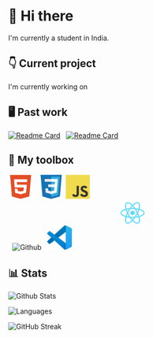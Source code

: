 # 👋 Hi there

I'm currently a student in India. 

## 👇 Current project

I'm currently working on

## 🖥 Past work

[![Readme Card](https://github-readme-stats.vercel.app/api/pin/?username=champst2004&repo=steganography-cpp&bg_color=0d1116&title_color=ce09ec&text_color=a4aacb&icon_color=007ec6)](https://github.com/champst2004/steganography-cpp) &nbsp; [![Readme Card](https://github-readme-stats.vercel.app/api/pin/?username=champst2004&repo=ds-in-python&bg_color=0d1116&title_color=ce09ec&text_color=a4aacb&icon_color=007ec6)](https://github.com/champst2004/ds-in-python)

## 🧰 My toolbox
<img  src="https://raw.githubusercontent.com/devicons/devicon/1119b9f84c0290e0f0b38982099a2bd027a48bf1/icons/html5/html5-plain.svg" alt="HTML5" width="50" height="50"/> &nbsp; <img  src="https://raw.githubusercontent.com/devicons/devicon/1119b9f84c0290e0f0b38982099a2bd027a48bf1/icons/css3/css3-original.svg" alt="CSS3" width="50" height="50"/> <img  src="https://raw.githubusercontent.com/devicons/devicon/1119b9f84c0290e0f0b38982099a2bd027a48bf1/icons/javascript/javascript-original.svg" alt="JavaScript" width="50" height="50"/> &nbsp; <img  src="https://raw.githubusercontent.com/devicons/devicon/1119b9f84c0290e0f0b38982099a2bd027a48bf1/icons/react/react-original.svg" alt="ReactJS" width="50" height="50" style="margin:0 auto; display:block;"/> &nbsp; <img  src="https://github.com/CyrisXD/CyrisXD/raw/master/assets/Github.png" alt="Github"/> &nbsp; <img  src="https://raw.githubusercontent.com/devicons/devicon/1119b9f84c0290e0f0b38982099a2bd027a48bf1/icons/vscode/vscode-original.svg" alt="VSCode" width="50" height="50"/> &nbsp;


## 📊 Stats

![Github Stats](https://github-readme-stats.vercel.app/api?username=champst2004&hide_title=false&hide_rank=false&show_icons=true&include_all_commits=true&count_private=true&disable_animations=false&theme=blue-green&locale=en&hide_border=false&custom_title=Github%20Stats:)

![Languages](https://github-readme-stats.vercel.app/api/top-langs?username=champst2004&locale=en&hide_title=false&layout=compact&card_width=320&langs_count=5&theme=blue-green&hide_border=false&custom_title=Languages:)

![GitHub Streak](https://streak-stats.demolab.com?user=champst2004&locale=en&mode=daily&theme=blue-green&hide_border=false&border_radius=5)
